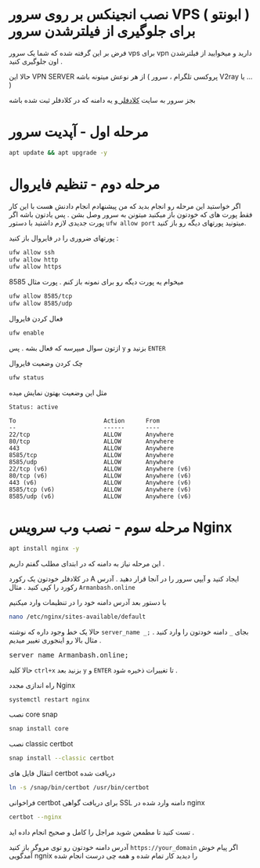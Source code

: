 # نصب انجینکس بر روی سرور VPS ( ابونتو ) برای جلوگیری از فیلترشدن سرور
فرض بر این گرفته شده که شما یک سرور vps برای vpn دارید و میخوایید از فیلترشدن اون جلوگیری کنید . 

حالا این VPN SERVER از هر نوعش میتونه باشه ( پروکسی تلگرام ، سرور V2ray یا ... )

بجز سرور به سایت <a href="https://cloudfale.com" target="_blank"> کلادفلر </a>و یه دامنه که در کلادفلر ثبت شده باشه 

# مرحله اول - آپدیت سرور

```bash
apt update && apt upgrade -y
```

# مرحله دوم - تنظیم فایروال
اگر خواستید این مرحله رو انجام بدید که من پیشنهادم انجام دادنش هست با این کار فقط پورت های که خودتون باز میکنید میتونن به سرور وصل بشن . پس یادتون باشه اگر پورت جدیدی لازم داشتید با دستور `ufw allow port` میتونید پورتهای دیگه رو باز کنید.

پورتهای ضروری را در فایروال باز کنید :

```bash
ufw allow ssh
ufw allow http
ufw allow https
```

میخوام یه پورت دیگه رو برای نمونه باز کنم . پورت مثال 8585
```bash
ufw allow 8585/tcp
ufw allow 8585/udp
```
فعال کردن فایروال

```bash
ufw enable
```
ازتون سوال میپرسه که فعال بشه . پس `y` بزنید و `ENTER`

چک کردن وضعیت فایروال
```bash
ufw status
```
مثل این وضعیت بهتون نمایش میده

```
Status: active

To                         Action      From
--                         ------      ----
22/tcp                     ALLOW       Anywhere
80/tcp                     ALLOW       Anywhere
443                        ALLOW       Anywhere
8585/tcp                   ALLOW       Anywhere
8585/udp                   ALLOW       Anywhere
22/tcp (v6)                ALLOW       Anywhere (v6)
80/tcp (v6)                ALLOW       Anywhere (v6)
443 (v6)                   ALLOW       Anywhere (v6)
8585/tcp (v6)              ALLOW       Anywhere (v6)
8585/udp (v6)              ALLOW       Anywhere (v6)
```
# مرحله سوم - نصب وب سرویس Nginx
```bash
apt install nginx -y
```

این مرحله نیاز به دامنه که در ابتدای مطلب گفتم داریم .

در کلادفلر خودتون یک رکورد A  ایجاد کنید و آیپی سرور را در آنجا قرار دهید . آدرس رکورد را کپی کنید . مثال `Armanbash.online`


با دستور بعد آدرس دامنه خود را در تنظیمات وارد میکنیم 
```bash
nano /etc/nginx/sites-available/default
```
حالا یک خط وجود داره که نوشته `server_name _;` بجای `_` دامنه خودتون را وارد کنید . مثال بالا رو اینجوری تغییر میدیم .
<pre>server_name Armanbash.online;</pre>
حالا کلید `ctrl+x` بزنید بعد `y` و `ENTER` تا تغییرات ذخیره شود .

راه اندازی مجدد Nginx 
```bash
systemctl restart nginx
```
نصب core snap 
```bash
snap install core
```
نصب classic certbot
```bash
snap install --classic certbot
```
انتقال فایل های certbot دریافت شده
```bash
ln -s /snap/bin/certbot /usr/bin/certbot
```
فراخوانی certbot برای دریافت گواهی SSL دامنه وارد شده در nginx 
```bash
certbot --nginx
```
تست کنید تا مطمعن شوید مراجل را کامل و صحیح انجام داده اید . 

آدرس دامنه خودتون رو توی مروگر باز کنید `https://your_domain` اگر پیام خوش آمدگویی ngnix را دیدید کار تمام شده و همه چی درست انجام شده 

